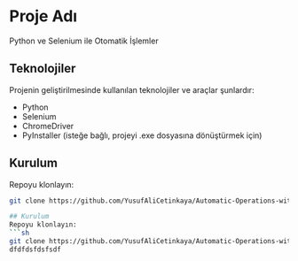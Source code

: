 # Proje Adı

Python ve Selenium ile Otomatik İşlemler

## Teknolojiler

Projenin geliştirilmesinde kullanılan teknolojiler ve araçlar şunlardır:

- Python
- Selenium
- ChromeDriver
- PyInstaller (isteğe bağlı, projeyi .exe dosyasına dönüştürmek için)

## Kurulum
Repoyu klonlayın:
   ```sh
   git clone https://github.com/YusufAliCetinkaya/Automatic-Operations-with-Python-and-Selenium.git

## Kurulum
Repoyu klonlayın:
   ```sh
   git clone https://github.com/YusufAliCetinkaya/Automatic-Operations-with-Python-and-Selenium.git
dfdfdsfdsfsdf      
